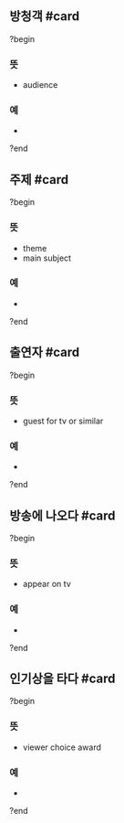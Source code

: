 ## 방청객 #card
?begin
### 뜻
- audience
### 예
-
?end

## 주제 #card
?begin
### 뜻
- theme
- main subject
### 예
-
?end

## 출연자 #card
?begin
### 뜻
- guest for tv or similar
### 예
-
?end

## 방송에 나오다 #card
?begin
### 뜻
- appear on tv
### 예
-
?end

## 인기상을 타다 #card
?begin
### 뜻
- viewer choice award
### 예
-
?end
